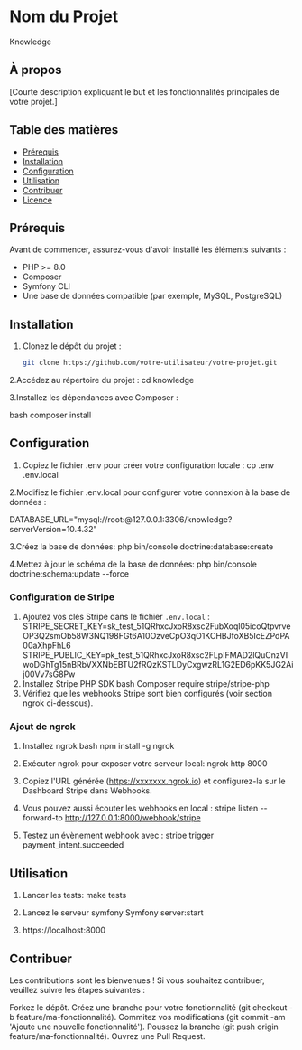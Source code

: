 # Nom du Projet
Knowledge
## À propos

[Courte description expliquant le but et les fonctionnalités principales de votre projet.]

## Table des matières

- [Prérequis](#prérequis)
- [Installation](#installation)
- [Configuration](#configuration)
- [Utilisation](#utilisation)
- [Contribuer](#contribuer)
- [Licence](#licence)

## Prérequis

Avant de commencer, assurez-vous d'avoir installé les éléments suivants :

- PHP >= 8.0
- Composer
- Symfony CLI
- Une base de données compatible (par exemple, MySQL, PostgreSQL)

## Installation

1. Clonez le dépôt du projet :

   ```bash
   git clone https://github.com/votre-utilisateur/votre-projet.git

2.Accédez au répertoire du projet :
cd knowledge

3.Installez les dépendances avec Composer :

bash
composer install

## Configuration

1. Copiez le fichier .env pour créer votre configuration locale :
  cp .env .env.local

2.Modifiez le fichier .env.local pour configurer votre connexion à la base de données :

  DATABASE_URL="mysql://root:@127.0.0.1:3306/knowledge?serverVersion=10.4.32"

3.Créez la base de données: 
  php bin/console doctrine:database:create

4.Mettez à jour le schéma de la base de données:
  php bin/console doctrine:schema:update --force

  ### Configuration de Stripe
  
  1. Ajoutez vos clés Stripe dans le fichier `.env.local` :
     STRIPE_SECRET_KEY=sk_test_51QRhxcJxoR8xsc2FubXoql05icoQtpvrveOP3Q2smOb58W3NQ198FGt6A10OzveCpO3qO1KCHBJfoXB5IcEZPdPA00aXhpFhL6
     STRIPE_PUBLIC_KEY=pk_test_51QRhxcJxoR8xsc2FLpIFMAD2lQuCnzVIwoDGhTg15nBRbVXXNbEBTU2fRQzKSTLDyCxgwzRL1G2ED6pKK5JG2Aij00Vv7sG8Pw
  2. Installez Stripe PHP SDK
     bash
      Composer require stripe/stripe-php
  3.  Vérifiez que les webhooks Stripe sont bien configurés (voir section ngrok ci-dessous).

  ### Ajout de **ngrok**
  1. Installez ngrok
  bash 
    npm install -g ngrok
  2. Exécuter ngrok pour exposer votre serveur local: 
    ngrok http 8000

  3. Copiez l'URL générée (https://xxxxxxx.ngrok.io) et configurez-la sur le Dashboard Stripe dans Webhooks.

  4. Vous pouvez aussi écouter les webhooks en local :
    stripe listen --forward-to http://127.0.0.1:8000/webhook/stripe

  5. Testez un évènement webhook avec : 
    stripe trigger payment_intent.succeeded

## Utilisation
1. Lancer les tests: 
  make tests

2. Lancez le serveur symfony
  Symfony server:start

3. https://localhost:8000

## Contribuer
Les contributions sont les bienvenues ! Si vous souhaitez contribuer, veuillez suivre les étapes suivantes :

Forkez le dépôt.
Créez une branche pour votre fonctionnalité (git checkout -b feature/ma-fonctionnalité).
Commitez vos modifications (git commit -am 'Ajoute une nouvelle fonctionnalité').
Poussez la branche (git push origin feature/ma-fonctionnalité).
Ouvrez une Pull Request.

